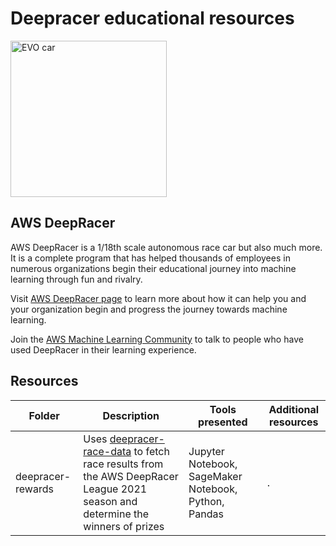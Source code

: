 # Deepracer educational resources

<img src="https://d1.awsstatic.com/deepracer/Evo%20and%20Sensor%20Launch%202020/evo-spin.fdf40252632704f3b07b0a2556b3d174732ab07e.gif" alt="EVO car" width="250">

## AWS DeepRacer
AWS DeepRacer is a 1/18th scale autonomous race car but also much more. It is a complete program that has helped thousands of employees in numerous organizations begin their educational journey into machine learning through fun and rivalry.

Visit [AWS DeepRacer page](http://deepracer.com/) to learn more about how it can help you and your organization begin and progress the journey towards machine learning.

Join the [AWS Machine Learning Community](http://join.deepracing.io/) to talk to people who have used DeepRacer in their learning experience.

## Resources


Folder | Description | Tools presented | Additional resources
--- | --- | --- | ---
deepracer-rewards | Uses [deepracer-race-data](https://github.com/aws-deepracer-community/deepracer-race-data/) to fetch race results from the AWS DeepRacer League 2021 season and determine the winners of prizes| Jupyter Notebook, SageMaker Notebook, Python, Pandas | .


